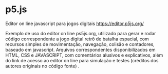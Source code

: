 # p5.js
Editor on line javascript para jogos digitais
https://editor.p5js.org/

Exemplo de uso do editor on line ps5js.org, utilizado para gerar e rodar código correspondente a jogo digital retrô de batalha espacial, com recursos simples de movimentação, navegação, colisão e contadores, baseado em javascript.
Arquivos correspondentes disponibilizados em HTML, CSS e JAVASCRIPT, com comentários alusivos e explicativos, além do link de acesso ao editor on line para simulação e testes (créditos dos autores originais no código fonte)
.
